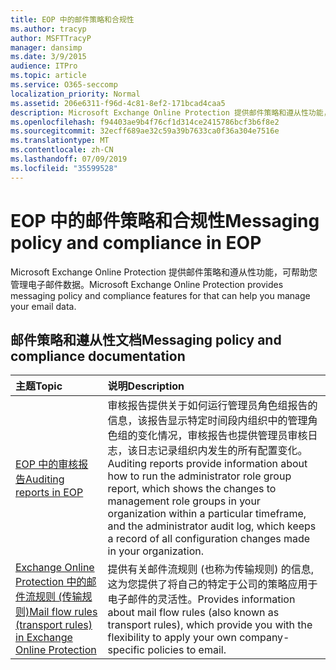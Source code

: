 ```yaml
---
title: EOP 中的邮件策略和合规性
ms.author: tracyp
author: MSFTTracyP
manager: dansimp
ms.date: 3/9/2015
audience: ITPro
ms.topic: article
ms.service: O365-seccomp
localization_priority: Normal
ms.assetid: 206e6311-f96d-4c81-8ef2-171bcad4caa5
description: Microsoft Exchange Online Protection 提供邮件策略和遵从性功能，可帮助您管理电子邮件数据。
ms.openlocfilehash: f94403ae9b4f76cf1d314ce2415786bcf3b6f8e2
ms.sourcegitcommit: 32ecff689ae32c59a39b7633ca0f36a304e7516e
ms.translationtype: MT
ms.contentlocale: zh-CN
ms.lasthandoff: 07/09/2019
ms.locfileid: "35599528"
---
```

# <a name="messaging-policy-and-compliance-in-eop"></a><span data-ttu-id="0116d-103">EOP 中的邮件策略和合规性</span><span class="sxs-lookup"><span data-stu-id="0116d-103">Messaging policy and compliance in EOP</span></span>

<span data-ttu-id="0116d-104">Microsoft Exchange Online Protection 提供邮件策略和遵从性功能，可帮助您管理电子邮件数据。</span><span class="sxs-lookup"><span data-stu-id="0116d-104">Microsoft Exchange Online Protection provides messaging policy and compliance features for that can help you manage your email data.</span></span>
  
## <a name="messaging-policy-and-compliance-documentation"></a><span data-ttu-id="0116d-105">邮件策略和遵从性文档</span><span class="sxs-lookup"><span data-stu-id="0116d-105">Messaging policy and compliance documentation</span></span>

|<span data-ttu-id="0116d-106">**主题**</span><span class="sxs-lookup"><span data-stu-id="0116d-106">**Topic**</span></span>|<span data-ttu-id="0116d-107">**说明**</span><span class="sxs-lookup"><span data-stu-id="0116d-107">**Description**</span></span>|
|:-----|:-----|
|[<span data-ttu-id="0116d-108">EOP 中的审核报告</span><span class="sxs-lookup"><span data-stu-id="0116d-108">Auditing reports in EOP</span></span>](auditing-reports-in-eop.md)|<span data-ttu-id="0116d-109">审核报告提供关于如何运行管理员角色组报告的信息，该报告显示特定时间段内组织中的管理角色组的变化情况，审核报告也提供管理员审核日志，该日志记录组织内发生的所有配置变化。</span><span class="sxs-lookup"><span data-stu-id="0116d-109">Auditing reports provide information about how to run the administrator role group report, which shows the changes to management role groups in your organization within a particular timeframe, and the administrator audit log, which keeps a record of all configuration changes made in your organization.</span></span>|
|[<span data-ttu-id="0116d-110">Exchange Online Protection 中的邮件流规则 (传输规则)</span><span class="sxs-lookup"><span data-stu-id="0116d-110">Mail flow rules (transport rules) in Exchange Online Protection</span></span>](mail-flow-rules-transport-rules-0.md)|<span data-ttu-id="0116d-111">提供有关邮件流规则 (也称为传输规则) 的信息, 这为您提供了将自己的特定于公司的策略应用于电子邮件的灵活性。</span><span class="sxs-lookup"><span data-stu-id="0116d-111">Provides information about mail flow rules (also known as transport rules), which provide you with the flexibility to apply your own company-specific policies to email.</span></span>|
